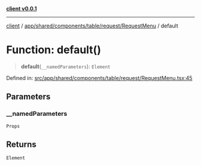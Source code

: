 [**client v0.0.1**](../../../../../../../README.md)

***

[client](../../../../../../../README.md) / [app/shared/components/table/request/RequestMenu](../README.md) / default

# Function: default()

> **default**(`__namedParameters`): `Element`

Defined in: [src/app/shared/components/table/request/RequestMenu.tsx:45](https://github.com/petelc/WMS/blob/0ba5e61a5ede3de744df1a5839724fa19a2a534f/client/src/app/shared/components/table/request/RequestMenu.tsx#L45)

## Parameters

### \_\_namedParameters

`Props`

## Returns

`Element`
